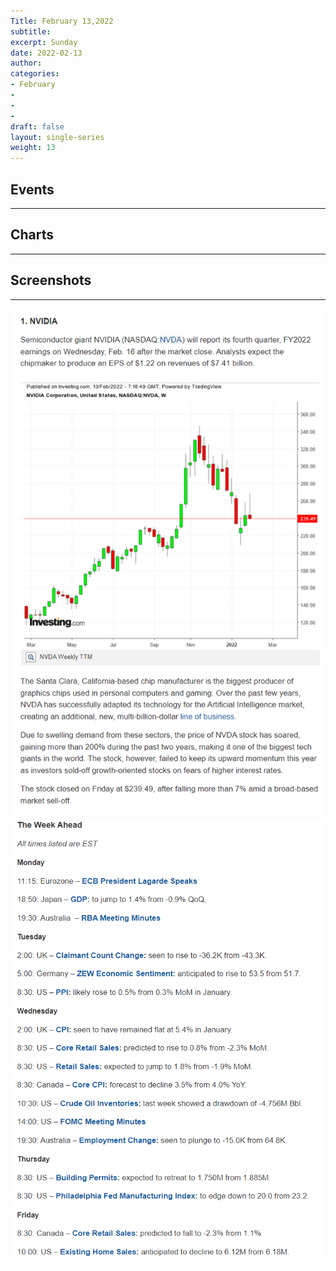 ```yaml
---
Title: February 13,2022
subtitle: 
excerpt: Sunday
date: 2022-02-13
author:
categories:
- February
-
-
-
draft: false
layout: single-series
weight: 13
---
```



## Events



---



## Charts
---



## Screenshots
---


![screen shot](20220213_000013.png)
![screen shot](20220213_000014.png)
